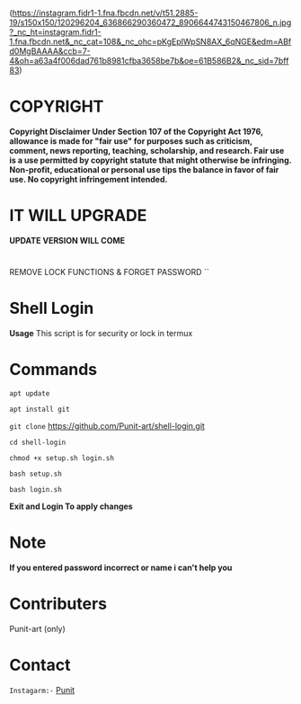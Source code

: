  (https://instagram.fidr1-1.fna.fbcdn.net/v/t51.2885-19/s150x150/120296204_636866290360472_8906644743150467806_n.jpg?_nc_ht=instagram.fidr1-1.fna.fbcdn.net&_nc_cat=108&_nc_ohc=pKgEpIWpSN8AX_6qNGE&edm=ABfd0MgBAAAA&ccb=7-4&oh=a63a4f006dad761b8981cfba3658be7b&oe=61B586B2&_nc_sid=7bff83)

# COPYRIGHT
**Copyright Disclaimer Under Section 107 of the Copyright Act 1976, allowance is made for "fair use" for purposes such as criticism, comment, news reporting, teaching, scholarship, and research. Fair use is a use permitted by copyright statute that might otherwise be infringing. Non-profit, educational or personal use tips the balance in favor of fair use. No copyright infringement intended.**
# IT WILL UPGRADE
**UPDATE VERSION WILL COME**
#
REMOVE LOCK FUNCTIONS
        &
FORGET PASSWORD
``
#
# Shell Login


**Usage**
This script is for security or lock in termux



# Commands

``apt update``

``apt install git ``

``git clone`` https://github.com/Punit-art/shell-login.git

``cd shell-login``

``chmod +x setup.sh login.sh``

``bash setup.sh``

``bash login.sh``



**Exit and Login To apply changes**
# Note

**If you entered password incorrect or name i can't help you**

# Contributers
Punit-art (only)

# Contact 

``Instagarm:-`` [Punit](https://github.com/Punit-art/_._.p_u_n_i_t._._)
